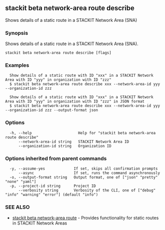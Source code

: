 ## stackit beta network-area route describe

Shows details of a static route in a STACKIT Network Area (SNA)

### Synopsis

Shows details of a static route in a STACKIT Network Area (SNA).

```
stackit beta network-area route describe [flags]
```

### Examples

```
  Show details of a static route with ID "xxx" in a STACKIT Network Area with ID "yyy" in organization with ID "zzz"
  $ stackit beta network-area route describe xxx --network-area-id yyy --organization-id zzz

  Show details of a static route with ID "xxx" in a STACKIT Network Area with ID "yyy" in organization with ID "zzz" in JSON format
  $ stackit beta network-area route describe xxx --network-area-id yyy --organization-id zzz --output-format json
```

### Options

```
  -h, --help                     Help for "stackit beta network-area route describe"
      --network-area-id string   STACKIT Network Area ID
      --organization-id string   Organization ID
```

### Options inherited from parent commands

```
  -y, --assume-yes             If set, skips all confirmation prompts
      --async                  If set, runs the command asynchronously
  -o, --output-format string   Output format, one of ["json" "pretty" "none" "yaml"]
  -p, --project-id string      Project ID
      --verbosity string       Verbosity of the CLI, one of ["debug" "info" "warning" "error"] (default "info")
```

### SEE ALSO

* [stackit beta network-area route](./stackit_beta_network-area_route.md)	 - Provides functionality for static routes in STACKIT Network Areas

